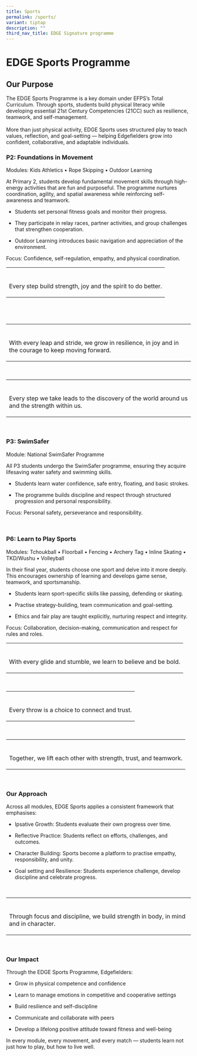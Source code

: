 ```yaml
---
title: Sports
permalink: /sports/
variant: tiptap
description: ""
third_nav_title: EDGE Signature programme
---
```

<h1>EDGE Sports Programme</h1>
<h2>Our Purpose</h2>
<p>The EDGE Sports Programme is a key domain under EFPS’s Total Curriculum.
Through sports, students build physical literacy while developing essential
21st Century Competencies (21CC) such as resilience, teamwork, and self-management.
<br>
<br>More than just physical activity, EDGE Sports uses structured play to
teach values, reflection, and goal-setting — helping Edgefielders grow
into confident, collaborative, and adaptable individuals.</p>
<p></p>
<h3>P2: Foundations in Movement</h3>
<p>Modules: Kids Athletics • Rope Skipping • Outdoor Learning</p>
<p>At Primary 2, students develop fundamental movement skills through high-energy
activities that are fun and purposeful. The programme nurtures coordination,
agility, and spatial awareness while reinforcing self-awareness and teamwork.</p>
<ul data-tight="true" class="tight">
<li>
<p>Students set personal fitness goals and monitor their progress.</p>
</li>
<li>
<p>They participate in relay races, partner activities, and group challenges
that strengthen cooperation.</p>
</li>
<li>
<p>Outdoor Learning introduces basic navigation and appreciation of the environment.</p>
</li>
</ul>
<p>Focus: Confidence, self-regulation, empathy, and physical coordination.</p>
<table style="minWidth: 25px">
<colgroup>
<col>
</colgroup>
<tbody>
<tr>
<td rowspan="1" colspan="1">
<p></p>
</td>
</tr>
<tr>
<td rowspan="1" colspan="1">
<p>Every step build strength, joy and the spirit to do better.</p>
</td>
</tr>
</tbody>
</table>
<h2>&nbsp;</h2>
<table style="minWidth: 50px">
<colgroup>
<col>
<col>
</colgroup>
<tbody>
<tr>
<td rowspan="1" colspan="1">
<p></p>
</td>
<td rowspan="1" colspan="1">
<p></p>
</td>
</tr>
<tr>
<td rowspan="1" colspan="2">
<p>With every leap and stride, we grow in resilience, in joy and in the courage
to keep moving forward.</p>
</td>
</tr>
</tbody>
</table>
<p>&nbsp;</p>
<table style="minWidth: 25px">
<colgroup>
<col>
</colgroup>
<tbody>
<tr>
<td rowspan="1" colspan="1">
<p></p>
</td>
</tr>
<tr>
<td rowspan="1" colspan="1">
<p>Every step we take leads to the discovery of the world around us and the
strength within us.</p>
</td>
</tr>
</tbody>
</table>
<p>&nbsp;</p>
<h3>P3: SwimSafer</h3>
<p>Module: National SwimSafer Programme</p>
<p>All P3 students undergo the SwimSafer programme, ensuring they acquire
lifesaving water safety and swimming skills.</p>
<ul data-tight="true" class="tight">
<li>
<p>Students learn water confidence, safe entry, floating, and basic strokes.</p>
</li>
<li>
<p>The programme builds discipline and respect through structured progression
and personal responsibility.</p>
</li>
</ul>
<p>Focus: Personal safety, perseverance and responsibility.</p>
<p>&nbsp;</p>
<h3>P6: Learn to Play Sports</h3>
<p>Modules: Tchoukball • Floorball • Fencing • Archery Tag • Inline Skating
• TKD/Wushu • Volleyball</p>
<p>In their final year, students choose one sport and delve into it more
deeply. This encourages ownership of learning and develops game sense,
teamwork, and sportsmanship.</p>
<ul data-tight="true" class="tight">
<li>
<p>Students learn sport-specific skills like passing, defending or skating.</p>
</li>
<li>
<p>Practise strategy-building, team communication and goal-setting.</p>
</li>
<li>
<p>Ethics and fair play are taught explicitly, nurturing respect and integrity.</p>
</li>
</ul>
<p>Focus: Collaboration, decision-making, communication and respect for rules
and roles.</p>
<table style="minWidth: 25px">
<colgroup>
<col>
</colgroup>
<tbody>
<tr>
<td rowspan="1" colspan="1">
<p></p>
</td>
</tr>
<tr>
<td rowspan="1" colspan="1">
<p>With every glide and stumble, we learn to believe and be bold.</p>
</td>
</tr>
</tbody>
</table>
<p>&nbsp;</p>
<table style="minWidth: 25px">
<colgroup>
<col>
</colgroup>
<tbody>
<tr>
<td rowspan="1" colspan="1">
<p></p>
</td>
</tr>
<tr>
<td rowspan="1" colspan="1">
<p>Every throw is a choice to connect and trust.</p>
</td>
</tr>
</tbody>
</table>
<p>&nbsp;</p>
<table style="minWidth: 25px">
<colgroup>
<col>
</colgroup>
<tbody>
<tr>
<td rowspan="1" colspan="1">
<p></p>
</td>
</tr>
<tr>
<td rowspan="1" colspan="1">
<p>Together, we lift each other with strength, trust, and teamwork.</p>
</td>
</tr>
</tbody>
</table>
<p>&nbsp;</p>
<h3>Our Approach</h3>
<p>Across all modules, EDGE Sports applies a consistent framework that emphasises:</p>
<ul data-tight="true" class="tight">
<li>
<p>Ipsative Growth: Students evaluate their own progress over time.</p>
</li>
<li>
<p>Reflective Practice: Students reflect on efforts, challenges, and outcomes.</p>
</li>
<li>
<p>Character Building: Sports become a platform to practise empathy, responsibility,
and unity.</p>
</li>
<li>
<p>Goal setting and Resilience: Students experience challenge, develop discipline
and celebrate progress.</p>
</li>
</ul>
<p>&nbsp;</p>
<table style="minWidth: 25px">
<colgroup>
<col>
</colgroup>
<tbody>
<tr>
<td rowspan="1" colspan="1">
<p></p>
</td>
</tr>
<tr>
<td rowspan="1" colspan="1">
<p>Through focus and discipline, we build strength in body, in mind and in
character.</p>
</td>
</tr>
</tbody>
</table>
<p>&nbsp;</p>
<h3>Our Impact</h3>
<p>Through the EDGE Sports Programme, Edgefielders:</p>
<ul data-tight="true" class="tight">
<li>
<p>Grow in physical competence and confidence</p>
</li>
<li>
<p>Learn to manage emotions in competitive and cooperative settings</p>
</li>
<li>
<p>Build resilience and self-discipline</p>
</li>
<li>
<p>Communicate and collaborate with peers</p>
</li>
<li>
<p>Develop a lifelong positive attitude toward fitness and well-being</p>
</li>
</ul>
<p>In every module, every movement, and every match — students learn not
just how to play, but how to live well.</p>